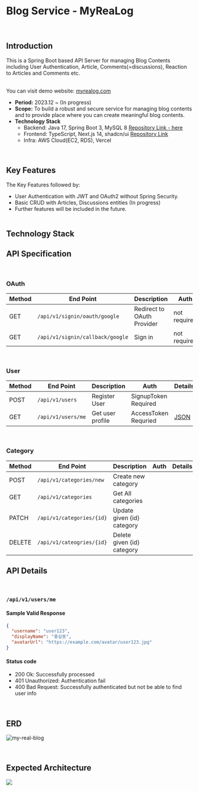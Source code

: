 # Blog Service - MyReaLog
<br />

## Introduction
This is a Spring Boot based API Server for managing Blog Contents including User Authentication, Article, Comments(=discussions), Reaction to Articles and Comments etc.   
<br />

You can visit demo website: [myrealog.com](https://myrealog.com)
<br />

* **Period:** 2023.12 ~ (In progress)
* **Scope:** To build a robust and secure service for managing blog contents and to provide place where you can create meaningful blog contents.
* **Technology Stack**
  * Backend: Java 17, Spring Boot 3, MySQL 8 [Repository Link - here](https://github.com/gukin-han/myrealog-backend)
  * Frontend: TypeScript, Next.js 14, shadcn/ui [Repository Link](https://github.com/gukin-han/myrealog-frontend)
  * Infra: AWS Cloud(EC2, RDS), Vercel
<br />

## Key Features

The Key Features followed by:
* User Authentication with JWT and OAuth2 without Spring Security.
* Basic CRUD with Articles, Discussions entities (In progress)
* Further features will be included in the future.   
  <br />

## Technology Stack

## API Specification
<br />

### OAuth

| Method | End Point                 | Description                | Auth         | Details  |
|--------|---------------------------|----------------------------|--------------|----------|
| GET    | `/api/v1/signin/oauth/google`           | Redirect to OAuth Provider | not required |          |
| GET    | `/api/v1/signin/callback/google`        | Sign in                    | not required |          |
<br />

### User

| Method | End Point         | Description      | Auth                 | Details               |
|--------|-------------------|------------------|----------------------|-----------------------|
| POST   | `/api/v1/users`        | Register User    | SignupToken Required | |
| GET    | `/api/v1/users/me`   | Get user profile | AccessToken Requried | [JSON](#apiv1usersme) |
<br />

### Category
| Method  | End Point                   | Description                | Auth | Details |
|---------|-----------------------------|----------------------------|------|---------|
| POST    | `/api/v1/categories/new`    | Create new category        |      |         |
| GET     | `/api/v1/categories`        | Get All categories         |      |         |
| PATCH   | `/api/v1/categories/{id}`   | Update given {id} category |      |         |
| DELETE  | `/api/v1/cateogries/{id}`   | Delete given {id} category |      |         |


## API Details
<br />

### `/api/v1/users/me`
#### Sample Valid Response
```json
{
  "username": "user123",
  "displayName": "홍길동",
  "avatarUrl": "https://example.com/avatar/user123.jpg"
}
```
#### Status code
* 200 Ok: Successfully processed
* 401 Unauthorized: Authentication fail
* 400 Bad Request: Successfully authenticated but not be able to find user info

<br />

## ERD

![my-real-blog](https://github.com/gukin-han/myrealog-backend/assets/115940366/3d3fcf71-12c6-4ecb-af99-f875d445cfc1)

<br />

## Expected Architecture

![](https://github.com/gukin-han/myrealog-backend/assets/115940366/e193e010-6a6b-49a7-9284-2b35a2744f9b)